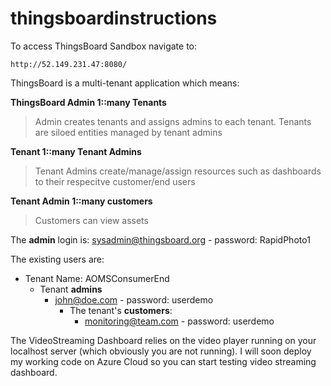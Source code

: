 # thingsboardinstructions

To access ThingsBoard Sandbox navigate to:
```
http://52.149.231.47:8080/
```

ThingsBoard is a multi-tenant application which means:


  **ThingsBoard Admin 1::many Tenants**   
  > Admin creates tenants and assigns admins to each tenant. Tenants are siloed entities managed by tenant admins
  
  **Tenant 1::many Tenant Admins**  
  > Tenant Admins create/manage/assign resources such as dashboards to their respecitve customer/end users
  
  **Tenant Admin 1::many customers**  
  > Customers can view assets
  

The **admin** login is:
sysadmin@thingsboard.org - password: RapidPhoto1

The existing users are:

* Tenant Name: AOMSConsumerEnd
  - Tenant **admins** 
    - john@doe.com - password: userdemo
      - The tenant's **customers**: 
          - monitoring@team.com - password: userdemo
          
          
The VideoStreaming Dashboard relies on the video player running on your localhost server (which obviously you are not running). I will soon deploy my working code on Azure Cloud so you can start testing video streaming dashboard. 
